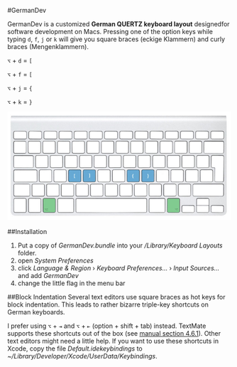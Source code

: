 #GermanDev

GermanDev is a customized **German QUERTZ keyboard layout** designedfor software development on Macs. Pressing one of the option keys while typing `d`, `f`, `j` or `k` will give you square braces (eckige Klammern) and curly braces (Mengenklammern).

`⌥` + `d` = `[`

`⌥` + `f` = `[`

`⌥` + `j` = `{`

`⌥` + `k` = `}`

![Alt text](/howto.jpg?raw=true "GermanDev difference")

##Installation
1. Put a copy of _GermanDev.bundle_ into your _/Library/Keyboard Layouts_ folder.
2. open _System Preferences_
3. click _Language & Region_ › _Keyboard Preferences..._ › _Input Sources..._ and add _GermanDev_
4. change the little flag in the menu bar

##Block Indentation
Several text editors use square braces as hot keys for block indentation. This leads to rather bizarre triple-key shortcuts on German keyboards.

I prefer using `⌥` + `⇥`  and `⌥` + `⇤` (option + shift + tab) instead. TextMate supports these shortcuts out of the box (see [manual section 4.6.1](http://manual.macromates.com/en/working_with_text)). Other text editors might need a little help. If you want to use these shortcuts in Xcode, copy the file _Default.idekeybindings_ to _~/Library/Developer/Xcode/UserData/Keybindings_.